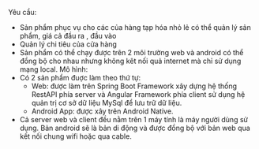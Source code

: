 Yêu cầu:
- Sản phẩm phục vụ cho các của hàng tạp hóa nhỏ lẻ có thể quản lý sản phẩm, giá cả đầu ra , đầu vào
- Quản lý chi tiêu của cửa hàng
- Sản phẩm có thể chạy được trên 2 môi trường web và android có thể đồng bộ cho nhau nhưng không kêt nối quả internet mà chỉ sử dụng mạng local.
Mô hình:
- Có 2 sản phẩm đuợc làm theo thứ tự:
    + Web: được làm trên Spring Boot Framework xây dựng hệ thống RestAPI phía server và Angular Framework phía client sử dụng hệ quản trị cơ sở dữ liệu MySql để lưu trữ dữ liệu.
    + Android App: được xây trên Android Native.
- Cả server web và client đều nằm trên 1 máy tính là máy người dùng sử dụng. Bản android sẽ là bản di động  và được đồng bộ với bản web qua kết nối chung wifi hoặc qua cable.
